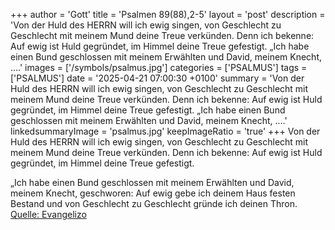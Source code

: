 +++
author = 'Gott'
title = 'Psalmen 89(88),2-5'
layout = 'post'
description = 'Von der Huld des HERRN will ich ewig singen,  von Geschlecht zu Geschlecht mit meinem Mund deine Treue verkünden. Denn ich bekenne: Auf ewig ist Huld gegründet,  im Himmel deine Treue gefestigt.  „Ich habe einen Bund geschlossen mit meinem Erwählten  und David, meinem Knecht, ....'
images = ['/symbols/psalmus.jpg']
categories = ['PSALMUS']
tags = ['PSALMUS']
date = '2025-04-21 07:00:30 +0100'
summary = 'Von der Huld des HERRN will ich ewig singen,  von Geschlecht zu Geschlecht mit meinem Mund deine Treue verkünden. Denn ich bekenne: Auf ewig ist Huld gegründet,  im Himmel deine Treue gefestigt.  „Ich habe einen Bund geschlossen mit meinem Erwählten  und David, meinem Knecht, ....'
linkedsummaryImage = 'psalmus.jpg'
keepImageRatio = 'true'
+++
Von der Huld des HERRN will ich ewig singen, 
von Geschlecht zu Geschlecht mit meinem Mund deine Treue verkünden.
Denn ich bekenne: Auf ewig ist Huld gegründet, 
im Himmel deine Treue gefestigt.

„Ich habe einen Bund geschlossen mit meinem Erwählten 
und David, meinem Knecht, geschworen:
Auf ewig gebe ich deinem Haus festen Bestand 
und von Geschlecht zu Geschlecht gründe ich deinen Thron.<!--more--><br> [Quelle: Evangelizo](https://evangeliumtagfuertag.org/DE/gospel)
